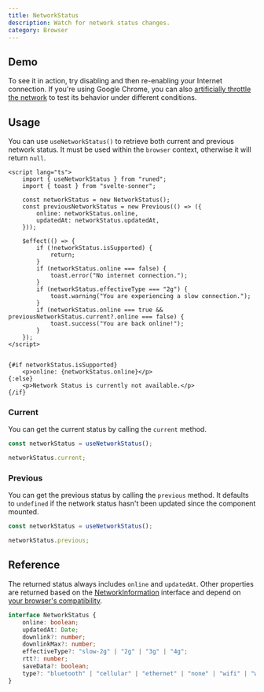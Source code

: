 ```yaml
---
title: NetworkStatus
description: Watch for network status changes.
category: Browser
---
```


<script>
import Demo from "$lib/components/demos/network-status.svelte";
import { Callout } from "$lib/components";
</script>

## Demo

To see it in action, try disabling and then re-enabling your Internet connection.
If you're using Google Chrome, you can
also [artificially throttle the network](https://developer.chrome.com/docs/devtools/settings/throttling) to test its
behavior under different conditions.

<Demo />

## Usage

You can use `useNetworkStatus()` to retrieve both current and previous network status.
It must be used within the `browser` context, otherwise it will return `null`.

```svelte
<script lang="ts">
	import { useNetworkStatus } from "runed";
	import { toast } from "svelte-sonner";

	const networkStatus = new NetworkStatus();
	const previousNetworkStatus = new Previous(() => ({
		online: networkStatus.online,
		updatedAt: networkStatus.updatedAt,
	}));

	$effect(() => {
		if (!networkStatus.isSupported) {
			return;
		}
		if (networkStatus.online === false) {
			toast.error("No internet connection.");
		}
		if (networkStatus.effectiveType === "2g") {
			toast.warning("You are experiencing a slow connection.");
		}
		if (networkStatus.online === true && previousNetworkStatus.current?.online === false) {
			toast.success("You are back online!");
		}
	});
</script>


{#if networkStatus.isSupported}
    <p>online: {networkStatus.online}</p>
{:else}
    <p>Network Status is currently not available.</p>
{/if}
```

### Current

You can get the current status by calling the `current` method.

```ts
const networkStatus = useNetworkStatus();

networkStatus.current;
```

### Previous

You can get the previous status by calling the `previous` method.
It defaults to `undefined` if the network status hasn't been updated since the component mounted.

```ts
const networkStatus = useNetworkStatus();

networkStatus.previous;
```

## Reference

The returned status always includes `online` and `updatedAt`.
Other properties are returned based on
the [NetworkInformation](https://developer.mozilla.org/en-US/docs/Web/API/NetworkInformation#instance_properties)
interface and depend
on [your browser's compatibility](https://developer.mozilla.org/en-US/docs/Web/API/NetworkInformation#browser_compatibility).

```typescript
interface NetworkStatus {
	online: boolean;
	updatedAt: Date;
	downlink?: number;
	downlinkMax?: number;
	effectiveType?: "slow-2g" | "2g" | "3g" | "4g";
	rtt?: number;
	saveData?: boolean;
	type?: "bluetooth" | "cellular" | "ethernet" | "none" | "wifi" | "wimax" | "other" | "unknown";
}
```



